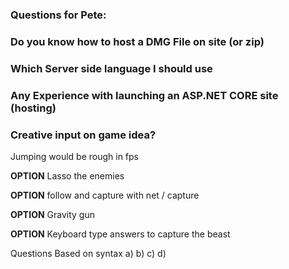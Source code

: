 ### Questions for Pete:



### Do you know how to host a DMG File on site (or zip)

### Which Server side language I should use

### Any Experience with launching an ASP.NET CORE site (hosting)

### Creative input on game idea?




Jumping would be rough in fps


**OPTION** Lasso the enemies

**OPTION** follow and capture with net / capture

**OPTION** Gravity gun


**OPTION** Keyboard type answers to capture the beast

Questions Based on syntax
a)
b)
c)
d)
